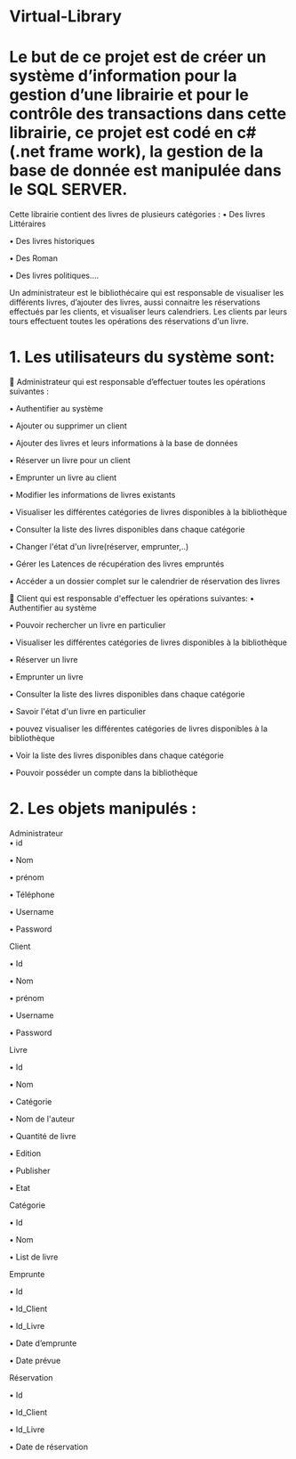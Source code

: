 # Virtual-Library
# Le but de ce projet est de créer un système d’information pour la gestion d’une librairie et  pour le contrôle des transactions dans cette librairie, ce projet est codé en c# (.net frame work), la gestion de la base de donnée est manipulée dans le SQL SERVER.

Cette librairie contient  des livres de plusieurs catégories : 
•	Des livres Littéraires

•	Des livres historiques

•	Des Roman

•	Des livres politiques….

Un administrateur est le bibliothécaire qui est responsable de visualiser les différents livres, d’ajouter des livres, aussi connaitre les réservations effectués  par les clients, et visualiser leurs calendriers. Les clients par  leurs tours effectuent toutes les opérations des réservations d'un livre. 

# 1. Les utilisateurs du système sont:

	Administrateur qui est responsable d’effectuer toutes les opérations suivantes :

•	Authentifier au système 

•	Ajouter ou supprimer un client

•	Ajouter des livres et leurs informations à la base de données

•	Réserver un livre pour un client 

•	Emprunter un livre au client

•	Modifier les informations de livres existants

•	Visualiser les différentes catégories de livres disponibles à la bibliothèque 

•	Consulter la liste des livres disponibles dans chaque catégorie

•	Changer l'état d'un livre(réserver, emprunter,..)

•	Gérer les Latences de récupération des livres empruntés

•	Accéder a un dossier complet sur le calendrier de réservation des livres


	Client qui est responsable d'effectuer les opérations suivantes:
•	Authentifier au système

•	Pouvoir rechercher un livre en particulier

•	Visualiser les différentes catégories de livres disponibles à la bibliothèque 

•	Réserver un livre

•	Emprunter un livre

•	Consulter la liste des livres disponibles dans chaque catégorie

•	Savoir l'état d'un livre en particulier

•	pouvez visualiser les différentes catégories de livres disponibles à la bibliothèque

•	Voir la liste des livres disponibles dans chaque catégorie

•	Pouvoir posséder un compte dans la bibliothèque

# 2. Les objets manipulés :

 Administrateur  
•	id

•	Nom

•	prénom

•	Téléphone

•	Username

•	Password

 Client 

•	Id 

•	Nom 

•	prénom

•	Username

•	Password

 Livre

•	Id 

•	Nom

•	Catégorie

•	Nom de l'auteur

•	Quantité de livre

•	Edition

•	Publisher

•	Etat

Catégorie

•	Id 

•	Nom

•	List de livre

 Emprunte

•	Id

•	Id_Client

•	Id_Livre

•	Date d’emprunte

•	Date prévue

 Réservation

•	Id

•	Id_Client

•	Id_Livre

•	Date de réservation
